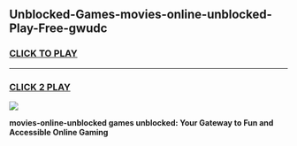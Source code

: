 
## Unblocked-Games-movies-online-unblocked-Play-Free-gwudc
<h3>
<a href="https://premium76.site?title=movies-online-unblocked&ref=23A">CLICK TO PLAY</a></h3>
<hr>

<h3>
<a href="https://premium76.site?title=movies-online-unblocked&ref=23A">CLICK 2 PLAY</a>
  
</h3>

<a href="https://premium76.site?title=movies-online-unblocked&ref=23A"><img src="https://clearcache.store/games.png"></a>


**movies-online-unblocked games unblocked: Your Gateway to Fun and Accessible Online Gaming**
